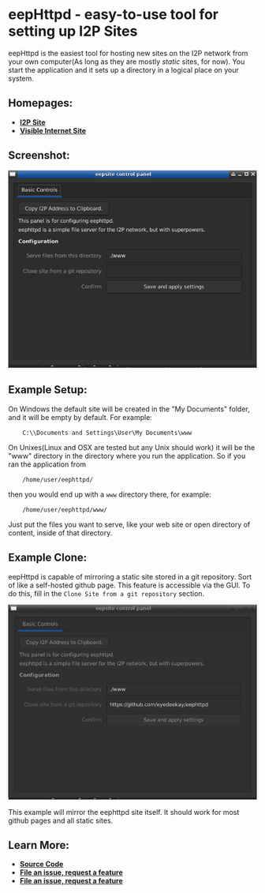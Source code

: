 eepHttpd - easy-to-use tool for setting up I2P Sites
====================================================

eepHttpd is the easiest tool for hosting new sites on the I2P network from your own
computer(As long as they are mostly *static* sites, for now). You start the application
and it sets up a directory in a logical place on your system.

Homepages:
----------

- **[I2P Site](http://tvndxxkxcstbtqfxg7iigco6bj22ff2y6jxikmk7wqkyadkhrd4a.b32.i2p/)**
- **[Visible Internet Site](https://eyedeekay.github.io/eephttpd)**

Screenshot:
-----------

![Initial Setup Screen](/eephttpd.png)

Example Setup:
--------------

On Windows the default site will be created in the "My Documents" folder, and it will be
empty by default. For example:

        C:\\Documents and Settings\User\My Documents\www

On Unixes(Linux and OSX are tested but any Unix should work) it will be the "www" directory
in the directory where you run the application. So if you ran the application from

        /home/user/eephttpd/

then you would end up with a `www` directory there, for example:

        /home/user/eephttpd/www/

Just put the files you want to serve, like your web site or open directory of content, inside
of that directory.

Example Clone:
--------------

eepHttpd is capable of mirroring a static site stored in a git repository. Sort of like
a self-hosted github page. This feature is accessible via the GUI. To do this, fill in the
`Clone Site from a git repository` section.

![Initial Clone Screen](/eephttpd-clone.png)

This example will mirror the eephttpd site itself. It should work for most github pages and
all static sites.

Learn More:
-----------

- **[Source Code](https://github.com/eyedeekay/eephttpd)**
- **[File an issue, request a feature](https://github.com/eyedeekay/eephttpd/issues)**
- **[File an issue, request a feature](https://github.com/eyedeekay/eephttpd/pulls)**
